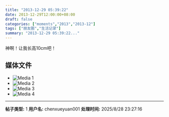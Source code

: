 ```yaml
---
title: "2013-12-29 05:39:22"
date: 2013-12-29T12:00:00+08:00
draft: false
categories: ["moments","2013","2013-12"]
tags: ["朋友圈","生活记录"]
summary: "2013-12-29 05:39:22..."
---
```


神啊！让我长高10cm吧！

## 媒体文件

- ![Media 1](/Moments/photos/2013-12-29/201312290539220.jpg)
- ![Media 2](/Moments/photos/2013-12-29/201312290539221.jpg)
- ![Media 3](/Moments/photos/2013-12-29/201312290539222.jpg)
- ![Media 4](/Moments/photos/2013-12-29/201312290539223.jpg)

---

**帖子类型:** 1
**用户名:** chenxueyuan001
**处理时间:** 2025/8/28 23:27:16